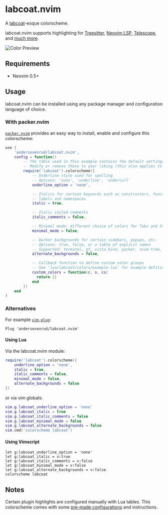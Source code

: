 # labcoat.nvim

A [labcoat](https://www.labcoattheme.com/)-esque colorscheme.

labcoat.nvim supports highlighting for [Treesitter](https://github.com/nvim-treesitter/nvim-treesitter),
[Neovim LSP](https://neovim.io/doc/user/lsp.html), [Telescope](https://github.com/nvim-telescope/telescope.nvim/),
and [much more](https://github.com/andersevenrud/labcoat.nvim/tree/main/lua/labcoat/colors).

![Color Preview](https://user-images.githubusercontent.com/42545625/112913430-935a6a80-90c7-11eb-867e-394b1790a14f.png)

## Requirements

* Neovim 0.5+

## Usage

labcoat.nvim can be installed using any package manager and configuration language
of choice.

### With packer.nvim

[`packer.nvim`](https://github.com/wbthomason/packer.nvim) provides an easy way
to install, enable and configure this colorscheme:

```lua
use {
    'andersevenrud/labcoat.nvim',
    config = function()
        -- The table used in this example contains the default settings.
        -- Modify or remove these to your liking (this also applies to alternatives below):
        require('labcoat').colorscheme({
            -- Underline style used for spelling
            -- Options: 'none', 'underline', 'undercurl'
            underline_option = 'none',

            -- Italics for certain keywords such as constructors, functions,
            -- labels and namespaces
            italic = true,

            -- Italic styled comments
            italic_comments = false,

            -- Minimal mode: different choice of colors for Tabs and StatusLine
            minimal_mode = false,

            -- Darker backgrounds for certain sidebars, popups, etc.
            -- Options: true, false, or a table of explicit names
            -- Supported: terminal, qf, vista_kind, packer, nvim-tree, telescope, whichkey
            alternate_backgrounds = false,

            -- Callback function to define custom color groups
            -- See 'lua/labcoat/colors/example.lua' for example defitions
            custom_colors = function(c, s, cs)
              return {}
            end
        })
    end
}
```

### Alternatives

For example [`vim-plug`](https://github.com/junegunn/vim-plug):

```vim
Plug 'andersevenrud/labcoat.nvim'
```

#### Using Lua

Via the labcoat.nvim module:

``` lua
require('labcoat').colorscheme({
    underline_option = 'none',
    italic = true,
    italic_comments = false,
    minimal_mode = false,
    alternate_backgrounds = false
})
```

or via vim globals:

``` lua
vim.g.labcoat_underline_option = 'none'
vim.g.labcoat_italic = true
vim.g.labcoat_italic_comments = false
vim.g.labcoat_minimal_mode = false
vim.g.labcoat_alternate_backgrounds = false
vim.cmd('colorscheme labcoat')
```

#### Using Vimscript

``` vim
let g:labcoat_underline_option = 'none'
let g:labcoat_italic = v:true
let g:labcoat_italic_comments = v:false
let g:labcoat_minimal_mode = v:false
let g:labcoat_alternate_backgrounds = v:false
colorscheme labcoat
```

## Notes

Certain plugin highlights are configured manually with Lua tables. This colorscheme comes with some
[pre-made configurations](https://github.com/andersevenrud/labcoat.nvim/tree/main/lua/labcoat/configs) and instructions.
